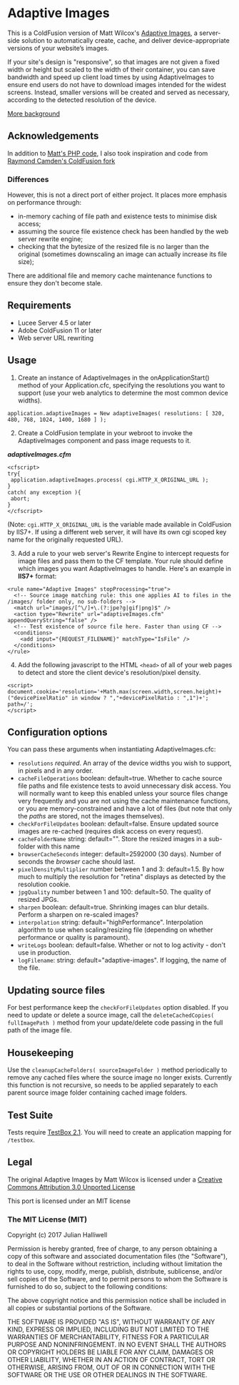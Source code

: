 # Adaptive Images
This is a ColdFusion version of Matt Wilcox's [Adaptive Images](http://adaptive-images.com/), a server-side solution to automatically create, cache, and deliver device-appropriate versions of your website’s images.

If your site's design is "responsive", so that images are not given a fixed width or height but scaled to the width of their container, you can save bandwidth and speed up client load times by using AdaptiveImages to ensure end users do not have to download images intended for the widest screens. Instead, smaller versions will be created and served as necessary, according to the detected resolution of the device.

[More background](http://cfsimplicity.com/73/the-simplicity-of-adaptive-images)

## Acknowledgements
In addition to [Matt's PHP code](https://github.com/MattWilcox/Adaptive-Images), I also took inspiration and code from [Raymond Camden's ColdFusion fork](https://github.com/cfjedimaster/Adaptive-Images)

### Differences
However, this is not a direct port of either project. It places more emphasis on performance through:

 - in-memory caching of file path and existence tests to minimise disk access;
 - assuming the source file existence check has been handled by the web server rewrite engine;
 - checking that the bytesize of the resized file is no larger than the original (sometimes downscaling an image can actually increase its file size);

There are additional file and memory cache maintenance functions to ensure they don't become stale.

## Requirements
 - Lucee Server 4.5 or later
 - Adobe ColdFusion 11 or later
 - Web server URL rewriting

## Usage

1) Create an instance of AdaptiveImages in the onApplicationStart() method of your Application.cfc, specifying the resolutions you want to support (use your web analytics to determine the most common device widths).

```
application.adaptiveImages = New adaptiveImages( resolutions: [ 320, 480, 768, 1024, 1400, 1680 ] );
```

2) Create a ColdFusion template in your webroot to invoke the AdaptiveImages component and pass image requests to it.

***adaptiveImages.cfm***
```
<cfscript>
try{
 application.adaptiveImages.process( cgi.HTTP_X_ORIGINAL_URL );
}
catch( any exception ){
 abort;
}
</cfscript>
```

(Note: `cgi.HTTP_X_ORIGINAL_URL` is the variable made available in ColdFusion by IIS7+. If using a different web server, it will have its own cgi scoped key name for the originally requested URL).

3) Add a rule to your web server's Rewrite Engine to intercept requests for image files and pass them to the CF template. Your rule should define which images you want AdaptiveImages to handle. Here's an example in **IIS7+** format:

```
<rule name="Adaptive Images" stopProcessing="true">
  <!-- Source image matching rule: this one applies AI to files in the /images/ folder only, no sub-folders -->
  <match url="images/[^\/]+\.(?:jpe?g|gif|png)$" />
  <action type="Rewrite" url="adaptiveImages.cfm" appendQueryString="false" />
  <!-- Test existence of source file here. Faster than using CF -->
  <conditions>
  	<add input="{REQUEST_FILENAME}" matchType="IsFile" />
  </conditions>
</rule>
```

4) Add the following javascript to the HTML `<head>` of all of your web pages to detect and store the client device's resolution/pixel density.
```
<script>
document.cookie='resolution='+Math.max(screen.width,screen.height)+("devicePixelRatio" in window ? ","+devicePixelRatio : ",1")+'; path=/';
</script>
```

## Configuration options
You can pass these arguments when instantiating AdaptiveImages.cfc:
 - `resolutions` *required*. An array of the device widths you wish to support, in pixels and in any order.
 - `cacheFileOperations` boolean: default=true. Whether to cache source file paths and file existence tests to avoid unnecessary disk access. You will normally want to keep this enabled unless your source files change very frequently and you are not using the cache maintenance functions, or you are memory-constrained and have a lot of files (but note that only the *paths* are stored, not the images themselves).
 - `checkForFileUpdates` boolean: default=false. Ensure updated source images are re-cached (requires disk access on every request).
 - `cacheFolderName` string: default="". Store the resized images in a sub-folder with this name
 - `browserCacheSeconds` integer: default=2592000 (30 days). Number of seconds the *browser* cache should last.
 - `pixelDensityMultiplier` number between 1 and 3: default=1.5. By how much to multiply the resolution for "retina" displays as detected by the resolution cookie.
 - `jpgQuality` number between 1 and 100: default=50. The quality of resized JPGs.
 - `sharpen` boolean: default=true. Shrinking images can blur details. Perform a sharpen on re-scaled images?
 - `interpolation` string: default="highPerformance". Interpolation algorithm to use when scaling/resizing file (depending on whether performance or quality is paramount).
 - `writeLogs` boolean: default=false. Whether or not to log activity - don't use in production.
 - `logFilename`: string: default="adaptive-images". If logging, the name of the file.

## Updating source files
For best performance keep the `checkForFileUpdates` option disabled. If you need to update or delete a source image, call the `deleteCachedCopies( fullImagePath )` method from your update/delete code passing in the full path of the image file.

## Housekeeping
Use the `cleanupCacheFolders( sourceImageFolder )` method periodically to remove any cached files where the source image no longer exists. Currently this function is not recursive, so needs to be applied separately to each parent source image folder containing cached image folders.

## Test Suite
Tests require [TestBox 2.1](https://github.com/Ortus-Solutions/TestBox). You will need to create an application mapping for `/testbox`.

## Legal
The original Adaptive Images by Matt Wilcox is licensed under a [Creative Commons Attribution 3.0 Unported License](http://creativecommons.org/licenses/by/3.0/)

This port is licensed under an MIT license

### The MIT License (MIT)

Copyright (c) 2017 Julian Halliwell

Permission is hereby granted, free of charge, to any person obtaining a copy of
this software and associated documentation files (the "Software"), to deal in
the Software without restriction, including without limitation the rights to
use, copy, modify, merge, publish, distribute, sublicense, and/or sell copies of
the Software, and to permit persons to whom the Software is furnished to do so,
subject to the following conditions:

The above copyright notice and this permission notice shall be included in all
copies or substantial portions of the Software.

THE SOFTWARE IS PROVIDED "AS IS", WITHOUT WARRANTY OF ANY KIND, EXPRESS OR
IMPLIED, INCLUDING BUT NOT LIMITED TO THE WARRANTIES OF MERCHANTABILITY, FITNESS
FOR A PARTICULAR PURPOSE AND NONINFRINGEMENT. IN NO EVENT SHALL THE AUTHORS OR
COPYRIGHT HOLDERS BE LIABLE FOR ANY CLAIM, DAMAGES OR OTHER LIABILITY, WHETHER
IN AN ACTION OF CONTRACT, TORT OR OTHERWISE, ARISING FROM, OUT OF OR IN
CONNECTION WITH THE SOFTWARE OR THE USE OR OTHER DEALINGS IN THE SOFTWARE.
